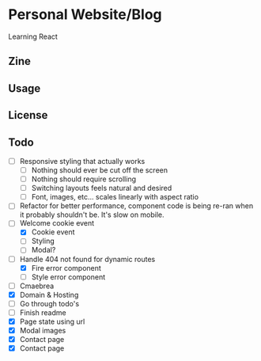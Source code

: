 # Personal Website/Blog

Learning React

## Zine

## Usage

## License

## Todo

-   [ ] Responsive styling that actually works
    -   [ ] Nothing should ever be cut off the screen
    -   [ ] Nothing should require scrolling
    -   [ ] Switching layouts feels natural and desired
    -   [ ] Font, images, etc... scales linearly with aspect ratio
-   [ ] Refactor for better performance, component code is being re-ran when it probably shouldn't be. It's slow on mobile.
-   [ ] Welcome cookie event
    -   [x] Cookie event
    -   [ ] Styling
    -   [ ] Modal?
-   [ ] Handle 404 not found for dynamic routes
    -   [x] Fire error component
    -   [ ] Style error component
-   [ ] Cmaebrea
-   [x] Domain & Hosting
-   [ ] Go through todo's
-   [ ] Finish readme
-   [x] Page state using url
-   [x] Modal images
-   [x] Contact page
-   [x] Contact page
